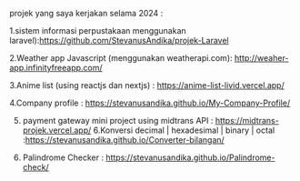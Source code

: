 projek yang saya kerjakan selama 2024 :

1.sistem informasi perpustakaan menggunakan laravel):https://github.com/StevanusAndika/projek-Laravel

2.Weather app Javascript (menggunakan weatherapi.com): http://weaher-app.infinityfreeapp.com/

3.Anime list (using reactjs dan nextjs) : https://anime-list-livid.vercel.app/ 

4.Company profile : https://stevanusandika.github.io/My-Company-Profile/

5. payment gateway mini project using midtrans API : https://midtrans-projek.vercel.app/
6.Konversi decimal | hexadesimal | binary | octal :https://stevanusandika.github.io/Converter-bilangan/

7. Palindrome Checker : https://stevanusandika.github.io/Palindrome-check/
